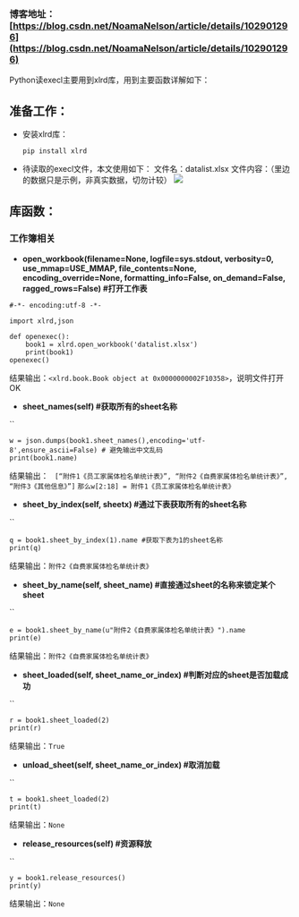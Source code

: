 ### 博客地址：  [https://blog.csdn.net/NoamaNelson/article/details/102901296](https://blog.csdn.net/NoamaNelson/article/details/102901296)  
Python读execl主要用到xlrd库，用到主要函数详解如下：  

## 准备工作： 


- 安装xlrd库：  
    
    `pip install xlrd`



- 待读取的execl文件，本文使用如下：
文件名：datalist.xlsx
文件内容：（里边的数据只是示例，非真实数据，切勿计较） 
![](https://img-blog.csdnimg.cn/20191104174206561.png?x-oss-process=image/watermark,type_ZmFuZ3poZW5naGVpdGk,shadow_10,text_aHR0cHM6Ly9ibG9nLmNzZG4ubmV0L05vYW1hTmVsc29u,size_16,color_FFFFFF,t_70)  
## 库函数：
### 工作簿相关 


- **open_workbook(filename=None,
logfile=sys.stdout, verbosity=0, use_mmap=USE_MMAP,
file_contents=None,
encoding_override=None,
formatting_info=False, on_demand=False, ragged_rows=False)	#打开工作表**  

`#-*- encoding:utf-8 -*-`    
    
	import xlrd,json  

	def openexec():  
		book1 = xlrd.open_workbook('datalist.xlsx')  
		print(book1)  
	openexec() 


结果输出：`<xlrd.book.Book object at 0x0000000002F10358>`，说明文件打开OK

- **sheet_names(self)	#获取所有的sheet名称**

``   

    w = json.dumps(book1.sheet_names(),encoding='utf-8',ensure_ascii=False) # 避免输出中文乱码   
    print(book1.name)   

结果输出：   ` [“附件1《员工家属体检名单统计表》”, “附件2《自费家属体检名单统计表》”, “附件3《其他信息》”]`
    `那么w[2:18] = 附件1《员工家属体检名单统计表》`



- **sheet_by_index(self, sheetx) #通过下表获取所有的sheet名称**   

``

    q = book1.sheet_by_index(1).name #获取下表为1的sheet名称  
    print(q)
     


结果输出：`附件2《自费家属体检名单统计表》`

- **sheet_by_name(self, sheet_name)	#直接通过sheet的名称来锁定某个sheet**  

``

	e = book1.sheet_by_name(u"附件2《自费家属体检名单统计表》").name 
    print(e)

结果输出：`附件2《自费家属体检名单统计表》`



- **sheet_loaded(self, sheet_name_or_index)	#判断对应的sheet是否加载成功**  

``

	r = book1.sheet_loaded(2)
    print(r)

结果输出：`True`



- **unload_sheet(self, sheet_name_or_index)	#取消加载**  

``

	t = book1.sheet_loaded(2)  
    print(t)

结果输出：`None`



- **release_resources(self)	#资源释放**  

``

	y = book1.release_resources()  
    print(y)

结果输出：`None`

